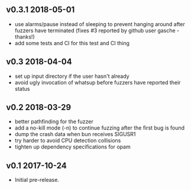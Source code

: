 v0.3.1 2018-05-01
-----------------

- use alarms/pause instead of sleeping to prevent hanging around after fuzzers have terminated (fixes #3 reported by github user gasche - thanks!)
- add some tests and CI for this test and CI thing

v0.3 2018-04-04
---------------

- set up input directory if the user hasn't already
- avoid ugly invocation of whatsup before fuzzers have reported their status

v0.2 2018-03-29
---------------

- better pathfinding for the fuzzer
- add a no-kill mode (-n) to continue fuzzing after the first bug is found
- dump the crash data when bun receives SIGUSR1
- try harder to avoid CPU detection collisions
- tighten up dependency specifications for opam

v0.1 2017-10-24
---------------

- Initial pre-release.
